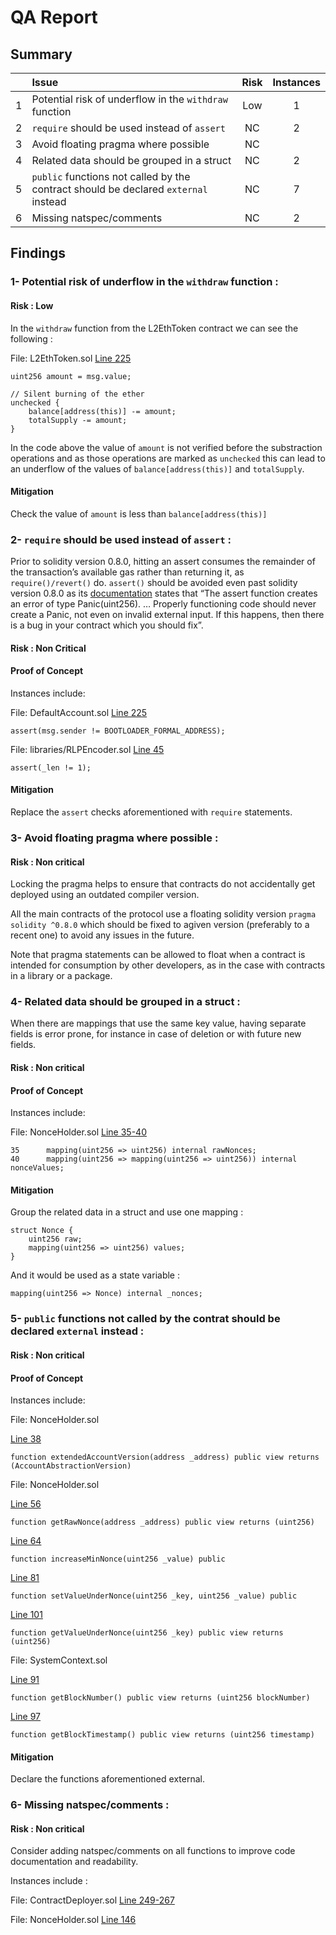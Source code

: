 # QA Report

## Summary

|               | Issue         | Risk     | Instances     |
| :-------------: |:-------------|:-------------:|:-------------:|
| 1  | Potential risk of underflow in the `withdraw` function | Low | 1 |
| 2  | `require` should be used instead of `assert` | NC | 2 |
| 3  | Avoid floating pragma where possible | NC |  |
| 4  | Related data should be grouped in a struct | NC | 2 |
| 5  | `public` functions not called by the contract should be declared `external` instead  | NC | 7 |
| 6  | Missing natspec/comments | NC | 2 |

## Findings

### 1- Potential risk of underflow in the `withdraw` function :

#### Risk : Low

In the `withdraw` function from the L2EthToken contract we can see the following :

File: L2EthToken.sol [Line 225](https://github.com/code-423n4/2023-03-zksync/blob/main/contracts/L2EthToken.sol#L81-L87)
```
uint256 amount = msg.value;

// Silent burning of the ether
unchecked {
    balance[address(this)] -= amount;
    totalSupply -= amount;
}
```

In the code above the value of `amount` is not verified before the substraction operations and as those operations are marked as `unchecked` this can lead to an underflow of the values of `balance[address(this)]` and `totalSupply`.

#### Mitigation
Check the value of `amount` is less than `balance[address(this)]`

### 2- `require` should be used instead of `assert` :

Prior to solidity version 0.8.0, hitting an assert consumes the remainder of the transaction’s available gas rather than returning it, as `require()/revert()` do. `assert()` should be avoided even past solidity version 0.8.0 as its [documentation](https://docs.soliditylang.org/en/v0.8.14/control-structures.html#panic-via-assert-and-error-via-require) states that “The assert function creates an error of type Panic(uint256). … Properly functioning code should never create a Panic, not even on invalid external input. If this happens, then there is a bug in your contract which you should fix”.

#### Risk : Non Critical

#### Proof of Concept
Instances include:

File: DefaultAccount.sol [Line 225](https://github.com/code-423n4/2023-03-zksync/blob/main/contracts/DefaultAccount.sol#L225)
```
assert(msg.sender != BOOTLOADER_FORMAL_ADDRESS);
```

File: libraries/RLPEncoder.sol [Line 45](https://github.com/code-423n4/2023-03-zksync/blob/main/contracts/libraries/RLPEncoder.sol#L45)
```
assert(_len != 1);
```

#### Mitigation
Replace the `assert` checks aforementioned with `require` statements.

### 3- Avoid floating pragma where possible :

#### Risk : Non critical

Locking the pragma helps to ensure that contracts do not accidentally get deployed using an outdated compiler version.

All the main contracts of the protocol use a floating solidity version `pragma solidity ^0.8.0` which should be fixed to agiven version (preferably to a recent one) to avoid any issues in the future.

Note that pragma statements can be allowed to float when a contract is intended for consumption by other developers, as in the case with contracts in a library or a package.


### 4- Related data should be grouped in a struct :

When there are mappings that use the same key value, having separate fields is error prone, for instance in case of deletion or with future new fields.

#### Risk : Non critical

#### Proof of Concept

Instances include:

File: NonceHolder.sol [Line 35-40](https://github.com/code-423n4/2023-03-zksync/blob/main/contracts/NonceHolder.sol#L35-L40)

```
35      mapping(uint256 => uint256) internal rawNonces;
40      mapping(uint256 => mapping(uint256 => uint256)) internal nonceValues;
```

#### Mitigation

Group the related data in a struct and use one mapping :

```
struct Nonce {
    uint256 raw;
    mapping(uint256 => uint256) values;
}
```

And it would be used as a state variable :

```
mapping(uint256 => Nonce) internal _nonces;
```

### 5- `public` functions not called by the contrat should be declared `external` instead  :

#### Risk : Non critical

#### Proof of Concept
Instances include:

File: NonceHolder.sol

[Line 38](https://github.com/code-423n4/2023-03-zksync/blob/main/contracts/ContractDeployer.sol#L38)

```
function extendedAccountVersion(address _address) public view returns (AccountAbstractionVersion)
```

File: NonceHolder.sol

[Line 56](https://github.com/code-423n4/2023-03-zksync/blob/main/contracts/NonceHolder.sol#L56)

```
function getRawNonce(address _address) public view returns (uint256)
```

[Line 64](https://github.com/code-423n4/2023-03-zksync/blob/main/contracts/NonceHolder.sol#L64)

```
function increaseMinNonce(uint256 _value) public
```

[Line 81](https://github.com/code-423n4/2023-03-zksync/blob/main/contracts/NonceHolder.sol#L81)

```
function setValueUnderNonce(uint256 _key, uint256 _value) public
```

[Line 101](https://github.com/code-423n4/2023-03-zksync/blob/main/contracts/NonceHolder.sol#L101)

```
function getValueUnderNonce(uint256 _key) public view returns (uint256)
```

File: SystemContext.sol

[Line 91](https://github.com/code-423n4/2023-03-zksync/blob/main/contracts/SystemContext.sol#L91)

```
function getBlockNumber() public view returns (uint256 blockNumber)
```

[Line 97](https://github.com/code-423n4/2023-03-zksync/blob/main/contracts/SystemContext.sol#L97)

```
function getBlockTimestamp() public view returns (uint256 timestamp)
```

#### Mitigation
Declare the functions aforementioned external.


### 6- Missing natspec/comments :

#### Risk : Non critical

Consider adding natspec/comments on all functions to improve code documentation and readability.

Instances include :

File: ContractDeployer.sol [Line 249-267](https://github.com/code-423n4/2023-03-zksync/blob/main/contracts/ContractDeployer.sol#L249-L267)

File: NonceHolder.sol [Line 146](https://github.com/code-423n4/2023-03-zksync/blob/main/contracts/NonceHolder.sol#L146)